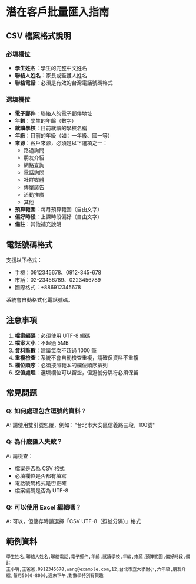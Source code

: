 # 潛在客戶批量匯入指南

## CSV 檔案格式說明

### 必填欄位
- **學生姓名**：學生的完整中文姓名
- **聯絡人姓名**：家長或監護人姓名
- **聯絡電話**：必須是有效的台灣電話號碼格式

### 選填欄位
- **電子郵件**：聯絡人的電子郵件地址
- **年齡**：學生的年齡（數字）
- **就讀學校**：目前就讀的學校名稱
- **年級**：目前的年級（如：一年級、國一等）
- **來源**：客戶來源，必須是以下選項之一：
  - 路過詢問
  - 朋友介紹
  - 網路查詢
  - 電話詢問
  - 社群媒體
  - 傳單廣告
  - 活動推廣
  - 其他
- **預算範圍**：每月預算範圍（自由文字）
- **偏好時段**：上課時段偏好（自由文字）
- **備註**：其他補充說明

## 電話號碼格式

支援以下格式：
- 手機：0912345678、0912-345-678
- 市話：02-23456789、0223456789
- 國際格式：+886912345678

系統會自動格式化電話號碼。

## 注意事項

1. **檔案編碼**：必須使用 UTF-8 編碼
2. **檔案大小**：不超過 5MB
3. **資料筆數**：建議每次不超過 1000 筆
4. **重複檢查**：系統不會自動檢查重複，請確保資料不重複
5. **欄位順序**：必須按照範本的欄位順序排列
6. **空值處理**：選填欄位可以留空，但逗號分隔符必須保留

## 常見問題

### Q: 如何處理包含逗號的資料？
A: 請使用雙引號包覆，例如："台北市大安區信義路三段，100號"

### Q: 為什麼匯入失敗？
A: 請檢查：
- 檔案是否為 CSV 格式
- 必填欄位是否都有填寫
- 電話號碼格式是否正確
- 檔案編碼是否為 UTF-8

### Q: 可以使用 Excel 編輯嗎？
A: 可以，但儲存時請選擇「CSV UTF-8（逗號分隔）」格式

## 範例資料

```csv
學生姓名,聯絡人姓名,聯絡電話,電子郵件,年齡,就讀學校,年級,來源,預算範圍,偏好時段,備註
王小明,王爸爸,0912345678,wang@example.com,12,台北市立大學附小,六年級,朋友介紹,每月5000-8000,週末下午,對數學特別有興趣
```